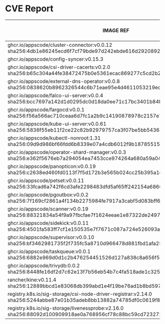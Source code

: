 # CVE Report
|                                                                IMAGE REF                                                                 |      OS       | CRITICAL<BR>(OS, OTHER) | HIGH<BR>(OS, OTHER) | MEDIUM<BR>(OS, OTHER) | LOW<BR>(OS, OTHER) | UNKNOWN<BR>(OS, OTHER) |
|------------------------------------------------------------------------------------------------------------------------------------------|---------------|-------------------------|---------------------|-----------------------|--------------------|------------------------|
| ghcr.io/appscode/cluster-connector:v0.0.12<br>sha256:4db1e86245ecd6f7cf79bde97d242ebde616d2920892f98f89e78afde0cb0f0c                    | debian 11.8   | 0, 2                    | 0, 7                | 0, 22                 | 0, 1               | 3, 0                   |
| ghcr.io/appscode/config-syncer:v0.15.3                                                                                                   |               | 0, 0                    | 0, 0                | 0, 0                  | 0, 0               | 0, 0                   |
| ghcr.io/appscode/csi-driver-cacerts:v0.2.0<br>sha256:b65c304a44fe38472475b0e5361ecac869277c5cd2b2f4df1d7a4d20910e3225                    | debian 12.11  | 0, 0                    | 0, 0                | 0, 0                  | 0, 0               | 0, 0                   |
| ghcr.io/appscode/external-dns-operator:v0.0.8<br>sha256:0838620b8962326544c6b71eae95e4d4611053219ed7996aac62ac6e5a8e6fd7                 | alpine 3.19.1 | 0, 2                    | **2**, 5            | 20, 14                | 3, 0               | 2, 0                   |
| ghcr.io/appscode/falco-ui-server:v0.0.4<br>sha256:bcc7697a142d1d0295dc0d18da0ee71c17bc3401b84fd5ebdad745f644e1a60f                       | alpine 3.20.0 | 0, 2                    | **4**, 3            | 12, 12                | 2, 0               | 2, 0                   |
| ghcr.io/appscode/fargocd:v0.0.1<br>sha256:f56a566ac710ceaa6d7fc1a2b9c14190878978c2157e70f751dae008bf8d289c                               | alpine 3.21.3 | 0, 1                    | 0, 2                | 0, 6                  | 0, 2               | 0, 0                   |
| ghcr.io/appscode/kube-ui-server:v0.0.61<br>sha256:5836f55eb11f2ce22c82b92979757ca3f07be5bb54364e22dc4551c9c330dc28                       | alpine 3.22.1 | 0, 0                    | 0, 0                | 0, 0                  | 0, 0               | 0, 0                   |
| ghcr.io/appscode/kubectl-nonroot:1.31<br>sha256:09d9d986bf66fdd6b8339e07a4cdb6012f9b1878551501f9e083ae8d074feeec                         |               | 0, 0                    | 0, 1                | 0, 2                  | 0, 0               | 0, 0                   |
| ghcr.io/appscode/operator-shard-manager:v0.0.3<br>sha256:e362f5676eb7a294054ea7453cce974264a680a59a045e332d504bde66816a21                | alpine 3.21.3 | 0, 0                    | 0, 1                | 0, 4                  | 0, 0               | 0, 0                   |
| ghcr.io/appscode/panopticon:v0.0.19<br>sha256:c2638ed460fd0113f7f5d172b3e565b024cc25b395a1c57b05062a89ac7775ae                           | debian 12.11  | 0, 0                    | 0, 0                | 0, 0                  | 0, 1               | 0, 0                   |
| ghcr.io/appscode/petset:v0.0.11<br>sha256:33fcad6a742f6cd3afe2298483dfd5af65ff242154a6860c719cb2262b5b4256                               | alpine 3.22.1 | 0, 0                    | 0, 1                | 0, 1                  | 0, 1               | 0, 0                   |
| ghcr.io/appscode/pgoutbox:v0.0.2<br>sha256:7f169cf2861a4f134b2275984fe7917a3cabf5d083bff644c8154fd7385ea67f                              | alpine 3.21.3 | 0, 0                    | 0, 3                | 0, 2                  | 0, 0               | 0, 0                   |
| ghcr.io/appscode/scanner:v0.0.19<br>sha256:88321834a54f9a97fbcfae7f1624eeae1e87322de249726c76140193dc6fcd07                              | alpine 3.20.3 | 0, 1                    | **2**, 2            | 2, 9                  | 2, 0               | 2, 0                   |
| ghcr.io/appscode/sidekick:v0.0.11<br>sha256:4501fa583ff7cf1e150535e7f7671c087a724e526093a7f03379fa47f7c8efd0                             | alpine 3.21.3 | 0, 0                    | 0, 1                | 0, 4                  | 0, 0               | 0, 0                   |
| ghcr.io/appscode/supervisor:v0.0.10<br>sha256:bf3462981735f2f735fc5a8710d966478d881fbd1afa25eac32b58ad927a79ef                           | debian 12.11  | 0, 0                    | 0, 0                | 0, 1                  | 0, 0               | 0, 0                   |
| ghcr.io/appscode/taskqueue:v0.0.1<br>sha256:6882e969d0d1c2b476254451526d127a838c8a656f542069f0783436643dec54                             | alpine 3.22.0 | 0, 0                    | 0, 0                | 0, 0                  | 0, 0               | 2, 0                   |
| ghcr.io/appscode/trivydb:0.0.2<br>sha256:8448fe16df2d7c62e13f7b56eb54b7c4fa518ade1c325f76df689c5111bfa959                                | alpine 3.20.1 | 0, 7                    | **6**, 28           | 18, 50                | 4, 1               | 2, 0                   |
| rancher/kine:v0.11.4<br>sha256:12889bbcd1e83068db399abd1e4f19be76ad1b8bd597085e78e55065dd04ece7                                          | alpine 3.18.6 | 0, 3                    | **2**, 6            | 20, 20                | 4, 1               | 2, 0                   |
| registry.k8s.io/sig-storage/csi-node-driver-registrar:v2.14.0<br>sha256:5244abbe87e01b35adeb8bb13882a74785df0c0619f8325c9e950395c3f72a97 | debian 12.11  | 0, 0                    | 0, 1                | 0, 2                  | 0, 0               | 0, 0                   |
| registry.k8s.io/sig-storage/livenessprobe:v2.16.0<br>sha256:88092d100909918ae0a768956cf78c88bc59cd7232720f7cdbdfb5d2e235001e             | debian 12.11  | 0, 0                    | 0, 1                | 0, 2                  | 0, 0               | 0, 0                   |
